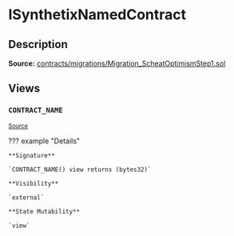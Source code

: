 # ISynthetixNamedContract

## Description

**Source:** [contracts/migrations/Migration_ScheatOptimismStep1.sol](https://github.com/Synthetixio/synthetix/tree/v2.98.3/contracts/migrations/Migration_ScheatOptimismStep1.sol)

## Views

### `CONTRACT_NAME`

<sub>[Source](https://github.com/Synthetixio/synthetix/tree/v2.98.3/contracts/migrations/Migration_ScheatOptimismStep1.sol#L13)</sub>

??? example "Details"

    **Signature**

    `CONTRACT_NAME() view returns (bytes32)`

    **Visibility**

    `external`

    **State Mutability**

    `view`
